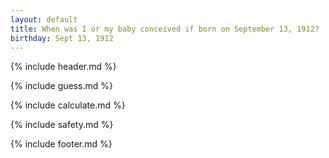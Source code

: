 ```yaml
---
layout: default
title: When was I or my baby conceived if born on September 13, 1912?
birthday: Sept 13, 1912
---
```


{% include header.md %}

{% include guess.md %}

{% include calculate.md %}

{% include safety.md %}

{% include footer.md %}



